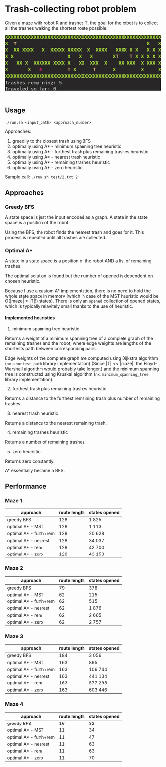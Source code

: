 # Trash-collecting robot problem
Given a maze with robot R and trashes T,
the goal for the robot is to collect all the trashes walking the shortest route possible.

<div align="center">
    <img src="./maze2-AStar-MST.gif" alt="demo gif" />
</div>

<br />

## Usage
`./run.sh <input_path> <approach_number>`
        
Approaches:
1. greedily to the closest trash using BFS
2. optimally using A* - minimum spanning tree heuristic
3. optimally using A* - furthest trash plus remaining trashes heuristic
4. optimally using A* - nearest trash heuristic
5. optimally using A* - remaining trashes heuristic
6. optimally using A* - zero heuristic

Sample call:
`./run.sh test/2.txt 2`


## Approaches

### Greedy BFS
A state space is just the input encoded as a graph.
A state in the state space is a position of the robot.

Using the BFS, the robot finds the nearest trash and goes for it.
This process is repeated until all trashes are collected.

### Optimal A*
A state in a state space is a position of the robot AND a list of remaining trashes.

The optimal solution is found but the number of opened is dependent on chosen heuristic.

Because I use a custom A* implementation, there is no need to hold the whole state space in memory
(which in case of the MST heuristic would be O(|maze| * |T|!) states).
There is only an `opened` collection of opened states,
which is typically relavitely small thanks to the use of heuristic.

#### Implemented heuristics
1. minimum spanning tree heuristic

Returns a weight of a minimum spanning tree of a complete graph of the remaining trashes and the robot,
where edge weights are lengths of the shortests path between corresponding pairs. 

Edge weights of the complete graph are computed using Dijkstra algorithm (`nx.shortest_path` library implementation) (Since |T| << |maze|, the Floyd–Warshall algorithm would probably take longer.) and the minimum spanning tree is constructed using Kruskal algorithm (`nx.minimum_spanning_tree` library implementation).

2. furthest trash plus remaining trashes heuristic

Returns a distance to the furthest remaining trash plus number of remaining trashes.

3. nearest trash heuristic

Returns a distance to the nearest remaining trash.

4. remaining trashes heuristic

Returns a number of remaining trashes.

5. zero heuristic

Returns zero constantly.

A* essentially became a BFS.


## Performance

### Maze 1
| approach               | route length | states opened |
|------------------------|--------------|---------------|
| greedy BFS             | 128          | 1 825         |
| optimal A* - MST       | 128          | 1 113         |
| optimal A* - furth+rem | 128          | 20 628        |
| optimal A* - nearest   | 128          | 34 037        |
| optimal A* - rem       | 128          | 42 700        |
| optimal A* - zero      | 128          | 43 153        |

### Maze 2
| approach               | route length | states opened |
|------------------------|--------------|---------------|
| greedy BFS             | 79           | 378           |
| optimal A* - MST       | 62           | 215           |
| optimal A* - furth+rem | 62           | 515           |
| optimal A* - nearest   | 62           | 1 876         |
| optimal A* - rem       | 62           | 2 665         |
| optimal A* - zero      | 62           | 2 757         |

### Maze 3
| approach               | route length | states opened |
|------------------------|--------------|---------------|
| greedy BFS             | 184          | 3 056         |
| optimal A* - MST       | 163          | 895           |
| optimal A* - furth+rem | 163          | 106 744       |
| optimal A* - nearest   | 163          | 441 134       |
| optimal A* - rem       | 163          | 577 295       |
| optimal A* - zero      | 163          | 603 446       |

### Maze 4
| approach               | route length | states opened |
|------------------------|--------------|---------------|
| greedy BFS             | 16           | 32            |
| optimal A* - MST       | 11           | 34            |
| optimal A* - furth+rem | 11           | 47            |
| optimal A* - nearest   | 11           | 63            |
| optimal A* - rem       | 11           | 63            |
| optimal A* - zero      | 11           | 70            |
